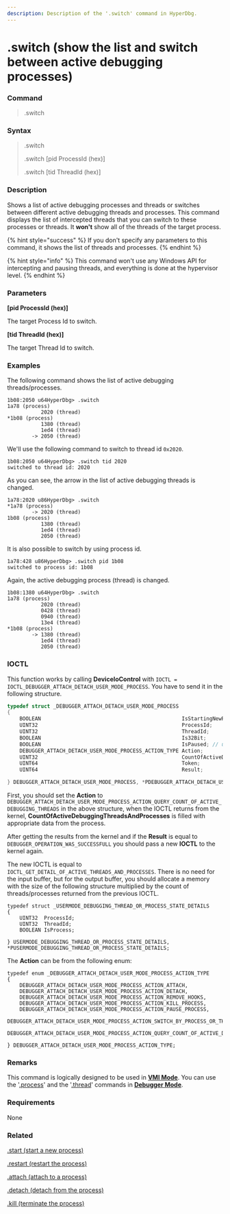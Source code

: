 ```yaml
---
description: Description of the '.switch' command in HyperDbg.
---
```


# .switch (show the list and switch between active debugging processes)

### Command

> .switch

### Syntax

> .switch
>
> .switch \[pid ProcessId (hex)]
>
> .switch \[tid ThreadId (hex)]

### Description

Shows a list of active debugging processes and threads or switches between different active debugging threads and processes. This command displays the list of intercepted threads that you can switch to these processes or threads. It **won't** show all of the threads of the target process.

{% hint style="success" %}
If you don't specify any parameters to this command, it shows the list of threads and processes.
{% endhint %}

{% hint style="info" %}
This command won't use any Windows API for intercepting and pausing threads, and everything is done at the hypervisor level.
{% endhint %}

### Parameters

**\[pid ProcessId (hex)]**

The target Process Id to switch.

**\[tid ThreadId (hex)]**

The target Thread Id to switch.

### Examples

The following command shows the list of active debugging threads/processes.

```
1b08:2050 u64HyperDbg> .switch
1a78 (process)
           2020 (thread)
*1b08 (process)
           1380 (thread)
           1ed4 (thread)
        -> 2050 (thread)
```

We'll use the following command to switch to thread id `0x2020`.

```
1b08:2050 u64HyperDbg> .switch tid 2020
switched to thread id: 2020
```

As you can see, the arrow in the list of active debugging threads is changed.

```
1a78:2020 u86HyperDbg> .switch
*1a78 (process)
        -> 2020 (thread)
1b08 (process)
           1380 (thread)
           1ed4 (thread)
           2050 (thread)
```

It is also possible to switch by using process id.

```
1a78:428 u86HyperDbg> .switch pid 1b08
switched to process id: 1b08
```

Again, the active debugging process (thread) is changed.

```
1b08:1380 u64HyperDbg> .switch
1a78 (process)
           2020 (thread)
           0428 (thread)
           0940 (thread)
           13e4 (thread)
*1b08 (process)
        -> 1380 (thread)
           1ed4 (thread)
           2050 (thread)
```

### IOCTL

This function works by calling **DeviceIoControl** with `IOCTL = IOCTL_DEBUGGER_ATTACH_DETACH_USER_MODE_PROCESS`. You have to send it in the following structure.

```c
typedef struct _DEBUGGER_ATTACH_DETACH_USER_MODE_PROCESS
{
    BOOLEAN                                              IsStartingNewProcess;
    UINT32                                               ProcessId;
    UINT32                                               ThreadId;
    BOOLEAN                                              Is32Bit;
    BOOLEAN                                              IsPaused; // used in switching to threads
    DEBUGGER_ATTACH_DETACH_USER_MODE_PROCESS_ACTION_TYPE Action;
    UINT32                                               CountOfActiveDebuggingThreadsAndProcesses; // used in showing the list of active threads/processes
    UINT64                                               Token;
    UINT64                                               Result;

} DEBUGGER_ATTACH_DETACH_USER_MODE_PROCESS, *PDEBUGGER_ATTACH_DETACH_USER_MODE_PROCESS;
```

First, you should set the **Action** to `DEBUGGER_ATTACH_DETACH_USER_MODE_PROCESS_ACTION_QUERY_COUNT_OF_ACTIVE_DEBUGGING_THREADS` in the above structure, when the IOCTL returns from the kernel, **CountOfActiveDebuggingThreadsAndProcesses** is filled with appropriate data from the process.

After getting the results from the kernel and if the **Result** is equal to `DEBUGGER_OPERATION_WAS_SUCCESSFULL` you should pass a new **IOCTL** to the kernel again.

The new IOCTL is equal to `IOCTL_GET_DETAIL_OF_ACTIVE_THREADS_AND_PROCESSES`. There is no need for the input buffer, but for the output buffer, you should allocate a memory with the size of the following structure multiplied by the count of threads/processes returned from the previous IOCTL.

```
typedef struct _USERMODE_DEBUGGING_THREAD_OR_PROCESS_STATE_DETAILS
{
    UINT32  ProcessId;
    UINT32  ThreadId;
    BOOLEAN IsProcess;

} USERMODE_DEBUGGING_THREAD_OR_PROCESS_STATE_DETAILS, *PUSERMODE_DEBUGGING_THREAD_OR_PROCESS_STATE_DETAILS;
```

The **Action** can be from the following enum:

```
typedef enum _DEBUGGER_ATTACH_DETACH_USER_MODE_PROCESS_ACTION_TYPE
{
    DEBUGGER_ATTACH_DETACH_USER_MODE_PROCESS_ACTION_ATTACH,
    DEBUGGER_ATTACH_DETACH_USER_MODE_PROCESS_ACTION_DETACH,
    DEBUGGER_ATTACH_DETACH_USER_MODE_PROCESS_ACTION_REMOVE_HOOKS,
    DEBUGGER_ATTACH_DETACH_USER_MODE_PROCESS_ACTION_KILL_PROCESS,
    DEBUGGER_ATTACH_DETACH_USER_MODE_PROCESS_ACTION_PAUSE_PROCESS,
    DEBUGGER_ATTACH_DETACH_USER_MODE_PROCESS_ACTION_SWITCH_BY_PROCESS_OR_THREAD,
    DEBUGGER_ATTACH_DETACH_USER_MODE_PROCESS_ACTION_QUERY_COUNT_OF_ACTIVE_DEBUGGING_THREADS,

} DEBUGGER_ATTACH_DETACH_USER_MODE_PROCESS_ACTION_TYPE;
```

### Remarks

This command is logically designed to be used in [**VMI Mode**](https://docs.hyperdbg.org/using-hyperdbg/prerequisites/operation-modes#vmi-mode). You can use the '[.process](https://docs.hyperdbg.org/commands/meta-commands/.process)' and the '[.thread](https://docs.hyperdbg.org/commands/meta-commands/.thread)' commands in [**Debugger Mode**](https://docs.hyperdbg.org/using-hyperdbg/prerequisites/operation-modes#debugger-mode).

### Requirements

None

### Related

[.start (start a new process)](https://docs.hyperdbg.org/commands/meta-commands/.start)

[.restart (restart the process)](https://docs.hyperdbg.org/commands/meta-commands/.restart)

[.attach (attach to a process)](https://docs.hyperdbg.org/commands/meta-commands/.attach)

[.detach (detach from the process)](https://docs.hyperdbg.org/commands/meta-commands/.detach)

[.kill (terminate the process)](https://docs.hyperdbg.org/commands/meta-commands/.kill)
